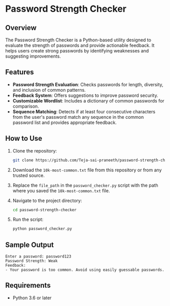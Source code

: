 # Password Strength Checker

## Overview
The Password Strength Checker is a Python-based utility designed to evaluate the strength of passwords and provide actionable feedback. It helps users create strong passwords by identifying weaknesses and suggesting improvements.

## Features
- **Password Strength Evaluation**: Checks passwords for length, diversity, and inclusion of common patterns.
- **Feedback System**: Offers suggestions to improve password security.
- **Customizable Wordlist**: Includes a dictionary of common passwords for comparison.
- **Sequence Matching**: Detects if at least four consecutive characters from the user's password match any sequence in the common password list and provides appropriate feedback.

## How to Use
1. Clone the repository:
   ```bash
   git clone https://github.com/Teja-sai-praneeth/password-strength-checker.git
   ```
2. Download the `10k-most-common.txt` file from this repository or from any trusted source.

3. Replace the `file_path` in the `password_checker.py` script with the path where you saved the `10k-most-common.txt` file.

4. Navigate to the project directory:
   ```bash
   cd password-strength-checker
   ```
5. Run the script:
   ```bash
   python password_checker.py
   ```

## Sample Output
```
Enter a password: password123
Password Strength: Weak
Feedback:
- Your password is too common. Avoid using easily guessable passwords.
```

## Requirements
- Python 3.6 or later
